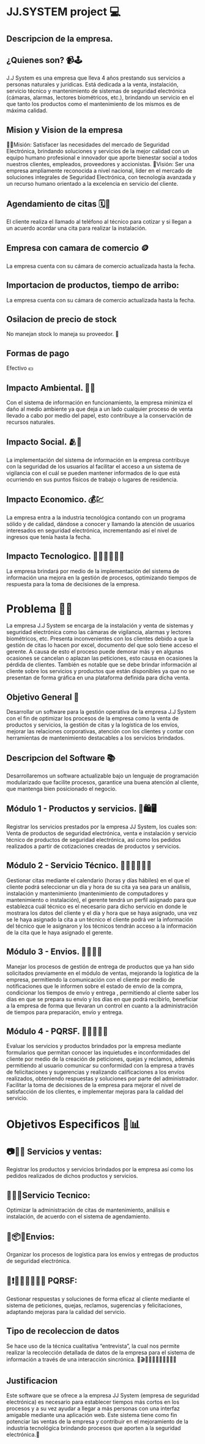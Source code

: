 # JJ.SYSTEM project 💻
## Descripcion de la empresa.
## ¿Quienes son? 📹🕹️
J.J System es una empresa que lleva 4 años prestando sus servicios a personas naturales y jurídicas. Está dedicada a la venta, instalación, servicio técnico y mantenimiento de sistemas de seguridad electrónica (cámaras, alarmas, lectores biométricos, etc.), brindando un servicio en el que tanto los productos como el mantenimiento de los mismos es de máxima calidad.
## Mision y Vision de la empresa
💪🏼Misión: Satisfacer las necesidades del mercado de Seguridad Electrónica, brindando soluciones y servicios de la mejor calidad con un equipo humano profesional e innovador que aporte bienestar social a todos nuestros clientes, empleados, proveedores y accionistas.
👀Visión: Ser una empresa ampliamente reconocida a nivel nacional, líder en el mercado de soluciones integrales de Seguridad Electrónica, con tecnología avanzada y un recurso humano orientado a la excelencia en servicio del cliente.
## Agendamiento de citas 🗓️📒
El cliente realiza el llamado al teléfono al técnico para cotizar y si llegan a un acuerdo acordar una cita para realizar la instalación.
## Empresa con camara de comercio 🪙
La empresa cuenta con su cámara de comercio actualizada hasta la fecha.
## Importacion de productos, tiempo de arribo:
La empresa cuenta con su cámara de comercio actualizada hasta la fecha.
## Osilacion de precio de stock
No manejan stock lo maneja su proveedor. 📌
## Formas de pago
Efectivo 💵

## Impacto Ambiental. 🍃🌱
Con el sistema de información en funcionamiento, la empresa minimiza el daño al medio ambiente ya que deja a un lado cualquier proceso de venta llevado a cabo por medio del papel, esto contribuye a la conservación de recursos naturales.
## Impacto Social. 🫂👥
La implementación del sistema de información en la empresa contribuye con la seguridad de los usuarios al facilitar el acceso a un sistema de vigilancia con el cuál se pueden mantener informados de lo que está ocurriendo en sus puntos físicos de trabajo o lugares de residencia.
## Impacto Economico. 💰💹
La empresa entra a la industria tecnológica contando con un programa sólido y de calidad, dándose a conocer y llamando la atención de usuarios interesados en seguridad electrónica, incrementando así el nivel de ingresos que tenía hasta la fecha.
## Impacto Tecnologico. 👩🏼‍💻🧑🏼‍💻
La empresa brindará por medio de la implementación del sistema de información una mejora en la gestión de procesos, optimizando tiempos de respuesta para la toma de decisiones de la empresa.

# Problema 😵‍💫
La empresa J.J System se encarga de la instalación y venta de sistemas y seguridad electrónica como las cámaras de vigilancia, alarmas y lectores biométricos, etc. Presenta inconvenientes con los clientes debido a que la gestión de citas lo hacen por excel, documento del que solo tiene acceso el gerente. A causa de esto el proceso puede demorar más y en algunas ocasiones se  cancelan o aplazan las peticiones, esto causa en ocasiones la pérdida de clientes. También es notable que se debe brindar información al cliente sobre los servicios y productos que están disponibles ya que no se presentan de forma gráfica en una plataforma definida para dicha venta.

## Objetivo General 🎯
Desarrollar un software para la gestión operativa de la empresa J.J System con el fin de optimizar los procesos de la empresa como la venta de productos y servicios, la gestión de citas y la logística de los envíos, mejorar las relaciones corporativas, atención con los clientes y contar con herramientas de mantenimiento destacables a los servicios brindados.

## Descripcion del Software 📚
Desarrollaremos un software actualizable bajo un lenguaje de programación modularizado que facilite procesos, garantice una buena atención al cliente, que mantenga bien posicionado el negocio.

## Módulo 1 - Productos y servicios. 🛒🛍️🖥️
Registrar los servicios prestados por la empresa JJ System, los cuales son: Venta de productos de seguridad electrónica, venta e instalación y servicio técnico de productos de seguridad electrónica, así como los pedidos realizados a partir de cotizaciones creadas de productos y servicios.
## Módulo 2 - Servicio Técnico. 👷🏼‍♀️👷🏻🏢
Gestionar citas mediante el calendario (horas y días hábiles) en el que el cliente podrá seleccionar un día y hora de su cita ya sea para un análisis, instalación y mantenimiento (mantenimiento de computadores y mantenimiento o instalación), el gerente tendrá un perfil asignado para que establezca cuál técnico es el necesario para dicho servicio en donde le mostrara los datos del cliente y el día y hora que se haya asignado, una vez se le haya asignado la cita a un técnico el cliente podrá ver la información del técnico que le asignaron y los técnicos tendrán acceso a la información de la cita que le haya asignado el gerente.
## Módulo 3 - Envios. 📩👷🏾‍♂️
Manejar los procesos de gestión de entrega de productos que ya han sido solicitados previamente en el módulo de ventas, mejorando la logística de la empresa, permitiendo la comunicación con el cliente por medio de notificaciones que le informen sobre el estado de envío de la compra, condicionar los tiempos de envío y entrega , permitiendo al cliente saber los días en que se prepara su envío y los días en que podrá recibirlo, beneficiar a la empresa de forma que llevaran un control en cuanto a la administración de tiempos para preparación, envío y entrega.
## Módulo 4 - PQRSF. 📮👧🏽🧑🏽
Evaluar los servicios y productos brindados por la empresa mediante formularios que permitan conocer las inquietudes e inconformidades del cliente por medio de la creación de peticiones, quejas y reclamos, además permitiendo al usuario comunicar su conformidad con la empresa a través de felicitaciones y sugerencias y realizando calificaciones a los envíos realizados, obteniendo respuestas y soluciones por parte del administrador. Facilitar la toma de decisiones de la empresa para mejorar el nivel de satisfacción de los clientes, e implementar mejoras para la calidad del servicio.

# Objetivos Especificos 📍📊
## 📷📡💡 Servicios y ventas:
Registrar los productos y servicios brindados por la empresa así como los pedidos realizados de dichos productos y servicios.
## 📑🔦🚨Servicio Tecnico:
Optimizar la administración de citas de mantenimiento, análisis e instalación, de acuerdo con el sistema de agendamiento.
## 📨📦📝Envios:
Organizar los procesos de logística para los envíos y entregas de productos de seguridad electrónica.
## 📰❗🙋🏽‍♂️🙋🏽‍♀️ PQRSF:
Gestionar respuestas y soluciones de forma eficaz al cliente mediante el sistema de peticiones, quejas, reclamos, sugerencias y felicitaciones, adaptando mejoras para la calidad del servicio.

## Tipo de recoleccion de datos
Se hace uso de la técnica cualitativa “entrevista”, la cual nos permite realizar la recolección detallada de datos de la empresa para el sistema de información a través de una interacción sincrónica.
🎤🎬👩🏼‍💻👩🏾‍💻👨🏻‍💻
## Justificacion
Este software que se ofrece a la empresa JJ System (empresa de seguridad electrónica) es necesario para establecer tiempos más cortos en los procesos y a su vez ayudar a llegar a más personas con una interfaz amigable mediante una aplicación web. Este sistema tiene como fin potenciar las ventas de la empresa y contribuir en el mejoramiento de la industria tecnológica brindando procesos que aporten a la seguridad electrónica.🤖
